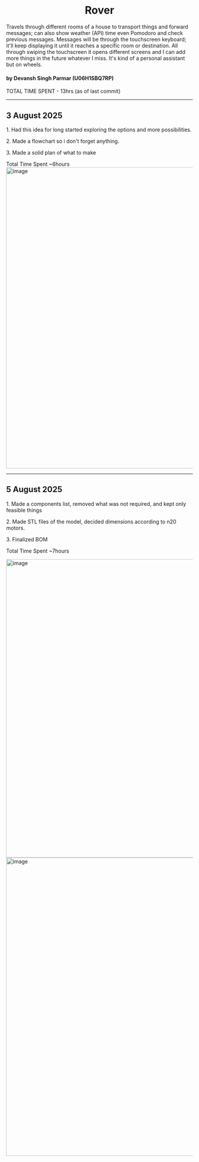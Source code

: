 <h1 align="center" id="title">Rover</h1>

<p id="description">Travels through different rooms of a house to transport things and forward messages; can also show weather (API) time even Pomodoro and check previous messages. Messages will be through the touchscreen keyboard; it'll keep displaying it until it reaches a specific room or destination. All through swiping the touchscreen it opens different screens and I can add more things in the future whatever I miss. It's kind of a personal assistant but on wheels.</p>

<h4>by Devansh Singh Parmar (U06H1SBQ7RP)</h4> 
TOTAL TIME SPENT - 13hrs (as of last commit)

----

<h2>3 August 2025</h2>

<p>1. Had this idea for long started exploring the options and more possibilities.</p>

<p>2. Made a flowchart so i don't forget anything.</p>

<p>3. Made a solid plan of what to make</p>
Total Time Spent ~6hours

<img width="1868" height="814" alt="image" src="https://github.com/user-attachments/assets/8280dc19-d973-4a8c-8925-8f1994de3654" />


----

<h2>5 August 2025</h2>

<p>1. Made a components list, removed what was not required, and kept only feasible things</p>

<p>2. Made STL files of the model, decided dimensions according to n20 motors.</p>

<p>3. Finalized BOM</p>

Total Time Spent ~7hours

<img width="1387" height="806" alt="image" src="https://github.com/user-attachments/assets/21e60ab7-8ef9-441b-85cf-e97b2069e555" />

<img width="1387" height="806" alt="image" src="https://github.com/user-attachments/assets/f31a59c1-ed15-46be-b769-80ed75f364cd" />


